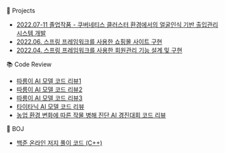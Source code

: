 
👀 Projects
- [2022.07-11 졸업작품 - 쿠버네티스 클러스터 환경에서의 얼굴인식 기반 출입관리 시스템 개발](https://github.com/gloriamok/gradproject)
- [2022.06. 스프링 프레임워크를 사용한 쇼핑몰 사이트 구현](https://github.com/gloriamok/shopping-mall-system)
- [2022.04. 스프링 프레임워크를 사용한 회원관리 기능 설계 및 구현](https://github.com/gloriamok/user-management-system)

📚 Code Review
- [따릉이 AI 모델 코드 리뷰1](https://github.com/gloriamok/seoul-bike-ml-code-review-1)
- [따릉이 AI 모델 코드 리뷰2](https://github.com/gloriamok/seoul-bike-ml-code-review-2)
- [따릉이 AI 모델 코드 리뷰3](https://github.com/gloriamok/seoul-bike-ml-code-review-3)
- [타이타닉 AI 모델 코드 리뷰](https://github.com/gloriamok/titanic-ml-code-review-1)
- [농업 환경 변화에 따른 작물 병해 진단 AI 경진대회 코드 리뷰](https://github.com/gloriamok/crop-disease-diagnosis-ml-code-review)

🌱 BOJ
- [백준 온라인 저지 풀이 코드 (C++)](https://github.com/gloriamok/baekjoon-online-judge-solution-cpp)


<!---
- 👋 Hi, I’m @gloriamok
- 😉 My MBTI is ISTJ
- 👀 I’m interested in ...
- 🌱 I’m currently learning Python, C++, Java, Linux, and Machine Learning
- 💞️ I’m looking to collaborate on ...
- 📫 How to reach me ...
--->

<!---
gloriamok/gloriamok is a ✨ special ✨ repository because its `README.md` (this file) appears on your GitHub profile.
You can click the Preview link to take a look at your changes.
--->
